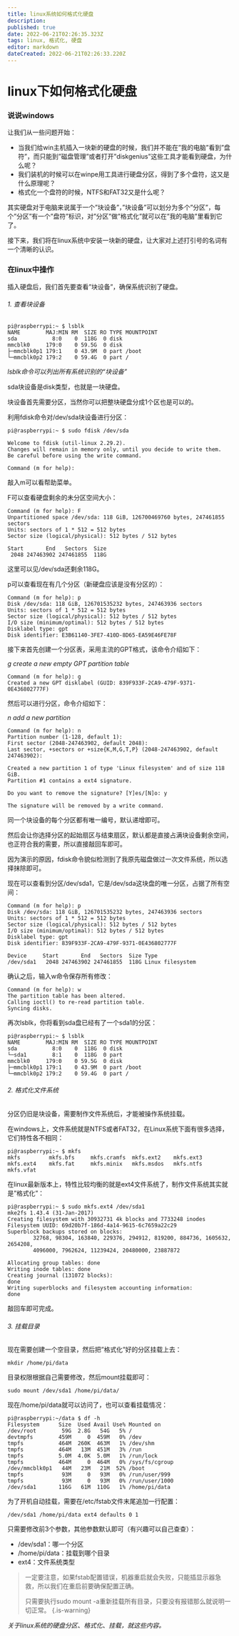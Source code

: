 ```yaml
---
title: linux系统如何格式化硬盘
description: 
published: true
date: 2022-06-21T02:26:35.323Z
tags: linux, 格式化, 硬盘
editor: markdown
dateCreated: 2022-06-21T02:26:33.220Z
---
```


# linux下如何格式化硬盘
### 说说windows
让我们从一些问题开始：

- 当我们给win主机插入一块新的硬盘的时候，我们并不能在”我的电脑”看到”盘符”，而只能到”磁盘管理”或者打开”diskgenius”这些工具才能看到硬盘，为什么呢？
- 我们装机的时候可以在winpe用工具进行硬盘分区，得到了多个盘符，这又是什么原理呢？
- 格式化一个盘符的时候，NTFS和FAT32又是什么呢？

其实硬盘对于电脑来说属于一个”块设备”，”块设备”可以划分为多个”分区”，每个”分区”有一个”盘符”标识，对”分区”做”格式化”就可以在”我的电脑”里看到它了。

接下来，我们将在linux系统中安装一块新的硬盘，让大家对上述打引号的名词有一个清晰的认识。

### 在linux中操作
插入硬盘后，我们首先要查看”块设备”，确保系统识别了硬盘。

###### 1. 查看块设备
```linux 
pi@raspberrypi:~ $ lsblk 
NAME        MAJ:MIN RM  SIZE RO TYPE MOUNTPOINT
sda           8:0    0  118G  0 disk 
mmcblk0     179:0    0 59.5G  0 disk 
├─mmcblk0p1 179:1    0 43.9M  0 part /boot
└─mmcblk0p2 179:2    0 59.4G  0 part /
```
 *lsblk命令可以列出所有系统识别的“块设备”* 

sda块设备是disk类型，也就是一块硬盘。

块设备首先需要分区，当然你可以把整块硬盘分成1个区也是可以的。

利用fdisk命令对/dev/sda块设备进行分区：
```linux
pi@raspberrypi:~ $ sudo fdisk /dev/sda

Welcome to fdisk (util-linux 2.29.2).
Changes will remain in memory only, until you decide to write them.
Be careful before using the write command.

Command (m for help):
```
敲入m可以看帮助菜单。

F可以查看硬盘剩余的未分区空间大小：
```linux
Command (m for help): F
Unpartitioned space /dev/sda: 118 GiB, 126700469760 bytes, 247461855 sectors
Units: sectors of 1 * 512 = 512 bytes
Sector size (logical/physical): 512 bytes / 512 bytes

Start       End   Sectors  Size
 2048 247463902 247461855  118G
```
这里可以见/dev/sda还剩余118G。

p可以查看现在有几个分区（新硬盘应该是没有分区的）：
```linux
Command (m for help): p
Disk /dev/sda: 118 GiB, 126701535232 bytes, 247463936 sectors
Units: sectors of 1 * 512 = 512 bytes
Sector size (logical/physical): 512 bytes / 512 bytes
I/O size (minimum/optimal): 512 bytes / 512 bytes
Disklabel type: gpt
Disk identifier: E3B61140-3FE7-410D-8D65-EA59E46FE78F
```
接下来首先创建一个分区表，采用主流的GPT格式，该命令介绍如下：

*g create a new empty GPT partition table*
```linux
Command (m for help): g
Created a new GPT disklabel (GUID: 839F933F-2CA9-479F-9371-0E436802777F)
```

然后可以进行分区，命令介绍如下：

*n add a new partition*
```linux
Command (m for help): n 
Partition number (1-128, default 1): 
First sector (2048-247463902, default 2048): 
Last sector, +sectors or +size{K,M,G,T,P} (2048-247463902, default 247463902): 

Created a new partition 1 of type 'Linux filesystem' and of size 118 GiB.
Partition #1 contains a ext4 signature.

Do you want to remove the signature? [Y]es/[N]o: y

The signature will be removed by a write command.
```
同一个块设备的每个分区都有唯一编号，默认递增即可。

然后会让你选择分区的起始扇区与结束扇区，默认都是直接占满块设备剩余空间，也正符合我的需要，所以直接敲回车即可。

因为演示的原因，fdisk命令貌似检测到了我原先磁盘做过一次文件系统，所以选择抹除即可。

现在可以查看到分区/dev/sda1，它是/dev/sda这块盘的唯一分区，占据了所有空间：
```linux
Command (m for help): p
Disk /dev/sda: 118 GiB, 126701535232 bytes, 247463936 sectors
Units: sectors of 1 * 512 = 512 bytes
Sector size (logical/physical): 512 bytes / 512 bytes
I/O size (minimum/optimal): 512 bytes / 512 bytes
Disklabel type: gpt
Disk identifier: 839F933F-2CA9-479F-9371-0E436802777F

Device     Start       End   Sectors  Size Type
/dev/sda1   2048 247463902 247461855  118G Linux filesystem
```
确认之后，输入w命令保存所有修改：
```linux
Command (m for help): w
The partition table has been altered.
Calling ioctl() to re-read partition table.
Syncing disks.
```

再次lsblk，你将看到sda盘已经有了一个sda1的分区：
```linux
pi@raspberrypi:~ $ lsblk 
NAME        MAJ:MIN RM  SIZE RO TYPE MOUNTPOINT
sda           8:0    0  118G  0 disk 
└─sda1        8:1    0  118G  0 part 
mmcblk0     179:0    0 59.5G  0 disk 
├─mmcblk0p1 179:1    0 43.9M  0 part /boot
└─mmcblk0p2 179:2    0 59.4G  0 part /
```
###### 2. 格式化文件系统
分区仍旧是块设备，需要制作文件系统后，才能被操作系统挂载。

在windows上，文件系统就是NTFS或者FAT32，在Linux系统下面有很多选择，它们特性各不相同：
```linux
pi@raspberrypi:~ $ mkfs
mkfs         mkfs.bfs     mkfs.cramfs  mkfs.ext2    mkfs.ext3    mkfs.ext4    mkfs.fat     mkfs.minix   mkfs.msdos   mkfs.ntfs    mkfs.vfat
```

在linux最新版本上，特性比较均衡的就是ext4文件系统了，制作文件系统其实就是”格式化”：
```linux
pi@raspberrypi:~ $ sudo mkfs.ext4 /dev/sda1
mke2fs 1.43.4 (31-Jan-2017)
Creating filesystem with 30932731 4k blocks and 7733248 inodes
Filesystem UUID: 69d20b7f-186d-4a14-9615-6c7659a22c29
Superblock backups stored on blocks: 
        32768, 98304, 163840, 229376, 294912, 819200, 884736, 1605632, 2654208, 
        4096000, 7962624, 11239424, 20480000, 23887872

Allocating group tables: done                            
Writing inode tables: done                            
Creating journal (131072 blocks): 
done
Writing superblocks and filesystem accounting information:        
done
```
敲回车即可完成。

###### 3. 挂载目录
现在需要创建一个空目录，然后把”格式化”好的分区挂载上去：
```linux
mkdir /home/pi/data
```
目录权限根据自己需要修改，然后mount挂载即可：
```linux
sudo mount /dev/sda1 /home/pi/data/
```
现在/home/pi/data就可以访问了，也可以查看挂载情况：
```linux
pi@raspberrypi:~/data $ df -h
Filesystem      Size  Used Avail Use% Mounted on
/dev/root        59G  2.8G   54G   5% /
devtmpfs        459M     0  459M   0% /dev
tmpfs           464M  260K  463M   1% /dev/shm
tmpfs           464M   13M  451M   3% /run
tmpfs           5.0M  4.0K  5.0M   1% /run/lock
tmpfs           464M     0  464M   0% /sys/fs/cgroup
/dev/mmcblk0p1   44M   23M   21M  52% /boot
tmpfs            93M     0   93M   0% /run/user/999
tmpfs            93M     0   93M   0% /run/user/1000
/dev/sda1       116G   61M  110G   1% /home/pi/data
```
为了开机自动挂载，需要在/etc/fstab文件末尾追加一行配置：
```linux
/dev/sda1 /home/pi/data ext4 defaults 0 1
```
只需要修改前3个参数，其他参数默认即可（有兴趣可以自己查查）：
- /dev/sda1：哪一个分区
- /home/pi/data：挂载到哪个目录
- ext4：文件系统类型
> 一定要注意，如果fstab配置错误，机器重启就会失败，只能插显示器急救，所以我们在重启前要确保配置正确。
> 
> 只需要执行sudo mount -a重新挂载所有目录，只要没有报错那么就说明一切正常。
{.is-warning}


*关于linux系统的硬盘分区、格式化、挂载，就这些内容。*